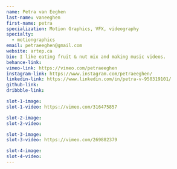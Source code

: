 ```yaml
---
name: Petra van Eeghen
last-name: vaneeghen
first-name: petra
specialization: Motion Graphics, VFX, videography
specialty:
  - motiongraphics
email: petraeeghen@gmail.com
website: artep.ca
bio: I like eating fruit & nut mix and making music videos.
behance-link:
vimeo-link: https://vimeo.com/petraeeghen
instagram-link: https://www.instagram.com/petraeeghen/
linkedin-link: https://www.linkedin.com/in/petra-v-950319101/
github-link:
dribbble-link:

slot-1-image:
slot-1-video: https://vimeo.com/316475857

slot-2-image:
slot-2-video:

slot-3-image:
slot-3-video: https://vimeo.com/269882379

slot-4-image:
slot-4-video:
---
```

